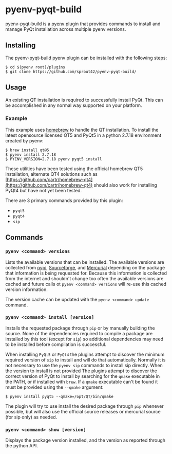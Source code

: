 
# pyenv-pyqt-build

pyenv-pyqt-build is a [pyenv](https://github.com/pyenv/pyenv) plugin that
provides commands to install and manage PyQt installation across multiple pyenv
versions.

## Installing

The pyenv-pyqt-build pyenv plugin can be installed with the following steps:
```
$ cd $(pyenv root)/plugins
$ git clone https://github.com/sprout42/pyenv-pyqt-build/
```

## Usage

An existing QT installation is required to successfully install PyQt. This can
be accomplished in any normal way supported on your platform.

### Example
This example uses [homebrew](https://brew.sh/) to handle the QT installation.
To install the latest opensource licensed QT5 and PyQt5 in a python 2.7.18
environment created by pyenv:
```
$ brew install qt@5
$ pyenv install 2.7.18
$ PYENV_VERSION=2.7.18 pyenv pyqt5 install
```

These utilities have been tested using the official homebrew QT5 installation,
alternate QT4 solutions such as
[https://github.com/cartr/homebrew-qt4](https://github.com/cartr/homebrew-qt4)
should also work for installing PyQt4 but have not yet been tested.

There are 3 primary commands provided by this plugin:
- `pyqt5`
- `pyqt4`
- `sip`

## Commands

### `pyenv <command> versions`

Lists the available versions that can be installed. The available versions are
collected from [pypi](https://pypi.org/),
[Sourceforge](https://sourceforge.net/projects/pyqt/files/), and
[Mercurial](https://www.riverbankcomputing.com/hg/sip) depending on the package
that information is being requested for. Because this information is collected 
from the internet and shouldn't change too often the available versions are 
cached and future calls ot `pyenv <command> versions` will re-use this cached 
version information.

The version cache can be updated with the `pyenv <command> update` command.

### `pyenv <command> install [version]`

Installs the requested package through `pip` or by manually building the source.
None of the dependencies required to compile a package are installed by this
tool (except for `sip`) so additional dependencies may need to be installed
before compilation is successful.

When installing `PyQt5` or `PyQt4` the plugins attempt to discover the minimum
required version of `sip` to install and will do that automatically. Normally it
is not necessary to use the `pyenv sip` commands to install sip directly. When
the version to install is not provided The plugins attempt to discover the
correct version of PyQt to install by searching for the `qmake` executable in
the PATH, or if installed with `brew`. If a `qmake` executable can't be found it
must be provided using the `--qmake` argument:
```
$ pyenv install pyqt5 --qmake=/opt/QT/bin/qmake
```

The plugin will try to use install the desired package through `pip` whenever
possible, but will also use the official source releases or mercurial source
(for sip only) as needed.

### `pyenv <command> show [version]`

Displays the package version installed, and the version as reported through the 
python API.
